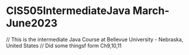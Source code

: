 # CIS505IntermediateJava March-June2023
// This is the intermediate Java Course at Bellevue University - Nebraska, United States
// Did some thingsf form Ch9,10,11


